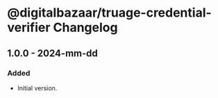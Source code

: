 # @digitalbazaar/truage-credential-verifier Changelog

## 1.0.0 - 2024-mm-dd

### Added
- Initial version.
